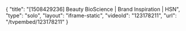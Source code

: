 {
    "title": "[1508429236] Beauty BioScience | Brand Inspiration | HSN",
    "type": "solo",
    "layout": "iframe-static",
    "videoId": "123178211",
    "url": "\/tvpembed\/123178211"
}